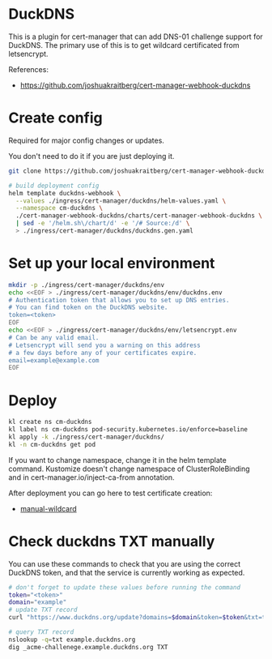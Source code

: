 
# DuckDNS

This is a plugin for cert-manager that can add DNS-01 challenge support for DuckDNS.
The primary use of this is to get wildcard certificated from letsencrypt.

References:
- https://github.com/joshuakraitberg/cert-manager-webhook-duckdns

# Create config

Required for major config changes or updates.

You don't need to do it if you are just deploying it.

```bash
git clone https://github.com/joshuakraitberg/cert-manager-webhook-duckdns.git

# build deployment config
helm template duckdns-webhook \
  --values ./ingress/cert-manager/duckdns/helm-values.yaml \
  --namespace cm-duckdns \
  ./cert-manager-webhook-duckdns/charts/cert-manager-webhook-duckdns \
  | sed -e '/helm.sh\/chart/d' -e '/# Source:/d' \
  > ./ingress/cert-manager/duckdns/duckdns.gen.yaml
```

# Set up your local environment

```bash
mkdir -p ./ingress/cert-manager/duckdns/env
echo <<EOF > ./ingress/cert-manager/duckdns/env/duckdns.env
# Authentication token that allows you to set up DNS entries.
# You can find token on the DuckDNS website.
token=<token>
EOF
echo <<EOF > ./ingress/cert-manager/duckdns/env/letsencrypt.env
# Can be any valid email.
# Letsencrypt will send you a warning on this address
# a few days before any of your certificates expire.
email=example@example.com
EOF
```

# Deploy

```bash
kl create ns cm-duckdns
kl label ns cm-duckdns pod-security.kubernetes.io/enforce=baseline
kl apply -k ./ingress/cert-manager/duckdns/
kl -n cm-duckdns get pod
```

If you want to change namespace, change it in the helm template command.
Kustomize doesn't change namespace of ClusterRoleBinding and in cert-manager.io/inject-ca-from annotation.

After deployment you can go here to test certificate creation:
- [manual-wildcard](../../manual-wildcard/readme.md)

# Check duckdns TXT manually

You can use these commands to check that you are using the correct DuckDNS token,
and that the service is currently working as expected.

```bash
# don't forget to update these values before running the command
token="<token>"
domain="example"
# update TXT record
curl "https://www.duckdns.org/update?domains=$domain&token=$token&txt=test-2-txt-value"

# query TXT record
nslookup -q=txt example.duckdns.org
dig _acme-challenege.example.duckdns.org TXT
```
